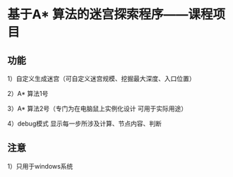 # 基于A* 算法的迷宫探索程序——课程项目



## 功能

1）自定义生成迷宫（可自定义迷宫规模、挖掘最大深度、入口位置）

2）A* 算法1号

3）A* 算法2号（专门为在电脑鼠上实例化设计 可用于实际用途）

4）debug模式 显示每一步所涉及计算、节点内容、判断

## 注意

1）只用于windows系统
